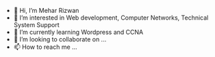 - 👋 Hi, I’m Mehar Rizwan
- 👀 I’m interested in Web development, Computer Networks, Technical System Support
- 🌱 I’m currently learning Wordpress and CCNA
- 💞️ I’m looking to collaborate on ...
- 📫 How to reach me ...

<!---
mehar676/mehar676 is a ✨ special ✨ repository because its `README.md` (this file) appears on your GitHub profile.
You can click the Preview link to take a look at your changes.
--->
